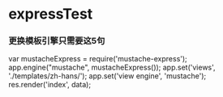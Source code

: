 # expressTest

### 更换模板引擎只需要这5句
var mustacheExpress = require('mustache-express');
app.engine("mustache", mustacheExpress());
app.set('views', './templates/zh-hans/');
app.set('view engine', 'mustache');
res.render('index', data);

